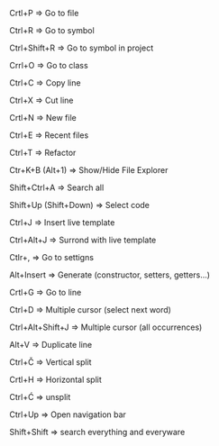 Crtl+P => Go to file

Ctrl+R => Go to symbol 

Ctrl+Shift+R => Go to symbol in project

Crrl+O => Go to class

Ctrl+C => Copy line

Ctrl+X => Cut line

Crtl+N => New file

Ctrl+E => Recent files

Ctrl+T => Refactor

Ctr+K+B (Alt+1) => Show/Hide File Explorer

Shift+Ctrl+A => Search all

Shift+Up (Shift+Down) => Select code

Ctrl+J => Insert live template

Ctrl+Alt+J => Surrond with live template

Ctlr+, => Go to settigns

Alt+Insert => Generate (constructor, setters, getters...)

Crtl+G => Go to line

Ctrl+D => Multiple cursor (select next word)

Ctrl+Alt+Shift+J => Multiple cursor (all occurrences)

Alt+V => Duplicate line

Ctrl+Č => Vertical split

Crtl+H => Horizontal split

Ctrl+Ć => unsplit

Ctrl+Up => Open navigation bar

Shift+Shift => search everything and everyware
